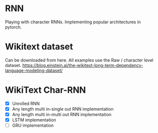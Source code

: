 # RNN
Playing with character RNNs. Implementing popular architectures in pytorch.

# Wikitext dataset
Can be downloaded from here. All examples use the Raw / character level dataset.
https://blog.einstein.ai/the-wikitext-long-term-dependency-language-modeling-dataset/

# WikiText Char-RNN
- [x] Unrolled RNN
- [x] Any length multi in-single out RNN implementation
- [x] Any length multi in-multi out RNN implementation
- [x] LSTM implementation
- [ ] GRU implementation
